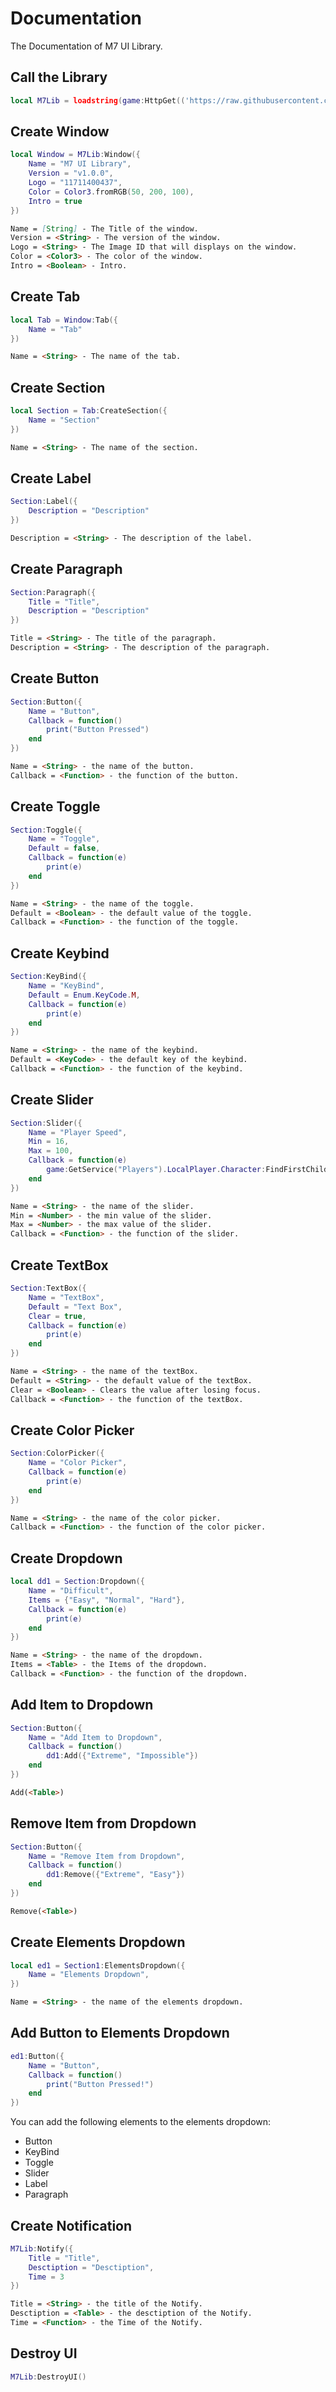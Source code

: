# Documentation
The Documentation of M7 UI Library.

## Call the Library
```lua
local M7Lib = loadstring(game:HttpGet(('https://raw.githubusercontent.com/M7ilan/M7-UI-Library/main/Source.lua')))()
```

## Create Window
```lua
local Window = M7Lib:Window({
    Name = "M7 UI Library",
    Version = "v1.0.0",
    Logo = "11711400437",
    Color = Color3.fromRGB(50, 200, 100),
    Intro = true
})
```

```md
Name = [String] - The Title of the window.
Version = <String> - The version of the window.
Logo = <String> - The Image ID that will displays on the window.
Color = <Color3> - The color of the window.
Intro = <Boolean> - Intro.
```

## Create Tab
```lua
local Tab = Window:Tab({
    Name = "Tab"
})
```

```md
Name = <String> - The name of the tab.
```

## Create Section
```lua
local Section = Tab:CreateSection({
    Name = "Section"
})
```
```md
Name = <String> - The name of the section.
```

## Create Label
```lua
Section:Label({
    Description = "Description"
})
```

```md
Description = <String> - The description of the label.
```

## Create Paragraph
```lua
Section:Paragraph({
    Title = "Title",
    Description = "Description"
})
```

```md
Title = <String> - The title of the paragraph.
Description = <String> - The description of the paragraph.
```

## Create Button
```lua
Section:Button({
    Name = "Button",
    Callback = function()
        print("Button Pressed")
    end
})
```

```md
Name = <String> - the name of the button.
Callback = <Function> - the function of the button.
```

## Create Toggle
```lua
Section:Toggle({
    Name = "Toggle",
    Default = false,
    Callback = function(e)
        print(e)
    end
})
```

```md
Name = <String> - the name of the toggle.
Default = <Boolean> - the default value of the toggle.
Callback = <Function> - the function of the toggle.
```

## Create Keybind
```lua
Section:KeyBind({
    Name = "KeyBind",
    Default = Enum.KeyCode.M,
    Callback = function(e)
        print(e)
    end
})
```

```md
Name = <String> - the name of the keybind.
Default = <KeyCode> - the default key of the keybind.
Callback = <Function> - the function of the keybind.
```

## Create Slider
```lua
Section:Slider({
    Name = "Player Speed",
    Min = 16,
    Max = 100,
    Callback = function(e)
        game:GetService("Players").LocalPlayer.Character:FindFirstChild("HumanoidRootPart").WalkSpeed = e
    end
})
```

```md
Name = <String> - the name of the slider.
Min = <Number> - the min value of the slider.
Max = <Number> - the max value of the slider.
Callback = <Function> - the function of the slider.
```

## Create TextBox
```lua
Section:TextBox({
    Name = "TextBox",
    Default = "Text Box",
    Clear = true,
    Callback = function(e)
        print(e)
    end
})
```

```md
Name = <String> - the name of the textBox.
Default = <String> - the default value of the textBox.
Clear = <Boolean> - Clears the value after losing focus.
Callback = <Function> - the function of the textBox.
```

## Create Color Picker
```lua
Section:ColorPicker({
    Name = "Color Picker",
    Callback = function(e)
        print(e)
    end
})
```

```md
Name = <String> - the name of the color picker.
Callback = <Function> - the function of the color picker.
```

## Create Dropdown
```lua
local dd1 = Section:Dropdown({
    Name = "Difficult",
    Items = {"Easy", "Normal", "Hard"},
    Callback = function(e)
        print(e)
    end
})
```

```md
Name = <String> - the name of the dropdown.
Items = <Table> - the Items of the dropdown.
Callback = <Function> - the function of the dropdown.
```

## Add Item to Dropdown
```lua
Section:Button({
    Name = "Add Item to Dropdown",
    Callback = function()
        dd1:Add({"Extreme", "Impossible"})
    end
})
```

```md
Add(<Table>)
```

## Remove Item from Dropdown
```lua
Section:Button({
    Name = "Remove Item from Dropdown",
    Callback = function()
        dd1:Remove({"Extreme", "Easy"})
    end
})
```

```md
Remove(<Table>)
```

## Create Elements Dropdown
```lua
local ed1 = Section1:ElementsDropdown({
    Name = "Elements Dropdown",
})
```

```md
Name = <String> - the name of the elements dropdown.
```

## Add Button to Elements Dropdown
```lua
ed1:Button({
    Name = "Button",
    Callback = function()
        print("Button Pressed!")
    end
})
```
You can add the following elements to the elements dropdown:
- Button
- KeyBind
- Toggle
- Slider
- Label
- Paragraph

## Create Notification
```lua
M7Lib:Notify({
    Title = "Title",
    Desctiption = "Desctiption",
    Time = 3
})
```

```md
Title = <String> - the title of the Notify.
Desctiption = <Table> - the desctiption of the Notify.
Time = <Function> - the Time of the Notify.
```

## Destroy UI
```lua
M7Lib:DestroyUI()
```
